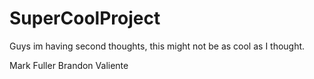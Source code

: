 # SuperCoolProject

Guys im having second thoughts, this might not be as cool as I thought.

Mark Fuller
Brandon Valiente
